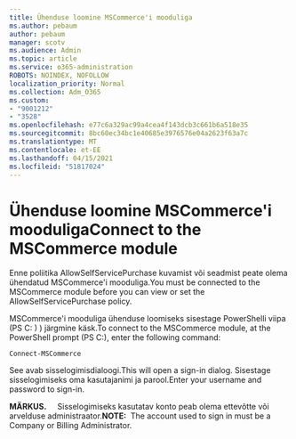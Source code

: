 ```yaml
---
title: Ühenduse loomine MSCommerce'i mooduliga
ms.author: pebaum
author: pebaum
manager: scotv
ms.audience: Admin
ms.topic: article
ms.service: o365-administration
ROBOTS: NOINDEX, NOFOLLOW
localization_priority: Normal
ms.collection: Adm_O365
ms.custom:
- "9001212"
- "3528"
ms.openlocfilehash: e77c6a329ac99a4cea4f143dcb3c661b6a518e35
ms.sourcegitcommit: 8bc60ec34bc1e40685e3976576e04a2623f63a7c
ms.translationtype: MT
ms.contentlocale: et-EE
ms.lasthandoff: 04/15/2021
ms.locfileid: "51817024"
---
```

# <a name="connect-to-the-mscommerce-module"></a><span data-ttu-id="82706-102">Ühenduse loomine MSCommerce'i mooduliga</span><span class="sxs-lookup"><span data-stu-id="82706-102">Connect to the MSCommerce module</span></span>

<span data-ttu-id="82706-103">Enne poliitika AllowSelfServicePurchase kuvamist või seadmist peate olema ühendatud MSCommerce'i mooduliga.</span><span class="sxs-lookup"><span data-stu-id="82706-103">You must be connected to the MSCommerce module before you can view or set the AllowSelfServicePurchase policy.</span></span>  

<span data-ttu-id="82706-104">MSCommerce'i mooduliga ühenduse loomiseks sisestage PowerShelli viipa (PS C: \) ) järgmine käsk.</span><span class="sxs-lookup"><span data-stu-id="82706-104">To connect to the MSCommerce module, at the PowerShell prompt (PS C:\), enter the following command:</span></span>

`Connect-MSCommerce`

<span data-ttu-id="82706-105">See avab sisselogimisdialoogi.</span><span class="sxs-lookup"><span data-stu-id="82706-105">This will open a sign-in dialog.</span></span> <span data-ttu-id="82706-106">Sisestage sisselogimiseks oma kasutajanimi ja parool.</span><span class="sxs-lookup"><span data-stu-id="82706-106">Enter your username and password to sign-in.</span></span>

<span data-ttu-id="82706-107">**MÄRKUS.** &nbsp; &nbsp; Sisselogimiseks kasutatav konto peab olema ettevõtte või arvelduse administraator.</span><span class="sxs-lookup"><span data-stu-id="82706-107">**NOTE:**&nbsp;&nbsp;The account used to sign in must be a Company or Billing Administrator.</span></span>
